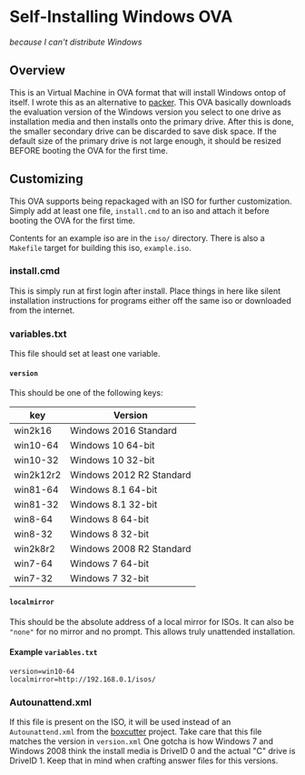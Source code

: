 Self-Installing Windows OVA
===========================
_because I can't distribute Windows_

Overview
--------

This is an Virtual Machine in OVA format that will install Windows ontop of
itself. I wrote this as an alternative to [packer](https://www.packer.io). This
OVA basically downloads the evaluation version of the Windows version you select
to one drive as installation media and then installs onto the primary drive.
After this is done, the smaller secondary drive can be discarded to save disk
space. If the default size of the primary drive is not large enough, it should
be resized BEFORE booting the OVA for the first time.



Customizing
-----------

This OVA supports being repackaged with an ISO for further customization.
Simply add at least one file, `install.cmd` to an iso and attach it before
booting the OVA for the first time.

Contents for an example iso are in the `iso/` directory. There is also a
`Makefile` target for building this iso, `example.iso`.

### install.cmd
This is simply run at first login after install. Place things in here like
silent installation instructions for programs either off the same iso or
downloaded from the internet.

### variables.txt
This file should set at least one variable.

#### `version`
This should be one of the following keys:

|key      |Version                 |
|---------|------------------------|
|win2k16  |Windows 2016 Standard   |
|win10-64 |Windows 10 64-bit       |
|win10-32 |Windows 10 32-bit       |
|win2k12r2|Windows 2012 R2 Standard|
|win81-64 |Windows 8.1 64-bit      |
|win81-32 |Windows 8.1 32-bit      |
|win8-64  |Windows 8 64-bit        |
|win8-32  |Windows 8 32-bit        |
|win2k8r2 |Windows 2008 R2 Standard|
|win7-64  |Windows 7 64-bit        |
|win7-32  |Windows 7 32-bit        |

#### `localmirror`
This should be the absolute address of a local mirror for ISOs. It can also be `"none"` for no mirror and no prompt. This allows truly unattended installation.


#### Example `variables.txt`
```
version=win10-64
localmirror=http://192.168.0.1/isos/
```

### Autounattend.xml
If this file is present on the ISO, it will be used instead of an
`Autounattend.xml` from the [boxcutter](https://github.com/boxcutter/windows)
project. Take care that this file matches the version in `version.xml` One
gotcha is how Windows 7 and Windows 2008 think the install media is DriveID 0
and the actual "C" drive is DriveID 1. Keep that in mind when crafting answer
files for this versions.
